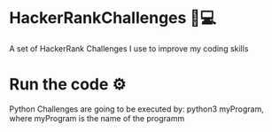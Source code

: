 # HackerRankChallenges 🧠💻
A set of HackerRank Challenges I use to improve my coding skills

# Run the code ⚙️
Python Challenges are going to be executed by: python3 myProgram, where myProgram is the name of the programm

